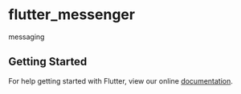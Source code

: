 # flutter_messenger

messaging

## Getting Started

For help getting started with Flutter, view our online
[documentation](https://flutter.io/).

